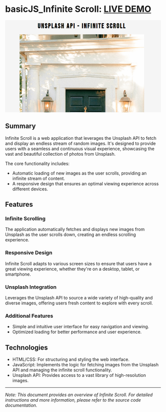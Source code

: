 # basicJS_Infinite Scroll: [LIVE DEMO](https://shcoobz.github.io/basicJS_infinite-scroll/)

![Infinite Scroll](img/basicJS_infinite-scroll.png)

## Summary

Infinite Scroll is a web application that leverages the Unsplash API to fetch and display an endless stream of random images. It's designed to provide users with a seamless and continuous visual experience, showcasing the vast and beautiful collection of photos from Unsplash.

The core functionality includes:

- Automatic loading of new images as the user scrolls, providing an infinite stream of content.
- A responsive design that ensures an optimal viewing experience across different devices.

## Features

### Infinite Scrolling

The application automatically fetches and displays new images from Unsplash as the user scrolls down, creating an endless scrolling experience.

### Responsive Design

Infinite Scroll adapts to various screen sizes to ensure that users have a great viewing experience, whether they're on a desktop, tablet, or smartphone.

### Unsplash Integration

Leverages the Unsplash API to source a wide variety of high-quality and diverse images, offering users fresh content to explore with every scroll.

### Additional Features

- Simple and intuitive user interface for easy navigation and viewing.
- Optimized loading for better performance and user experience.

## Technologies

- HTML/CSS: For structuring and styling the web interface.
- JavaScript: Implements the logic for fetching images from the Unsplash API and managing the infinite scroll functionality.
- Unsplash API: Provides access to a vast library of high-resolution images.

---

_Note: This document provides an overview of Infinite Scroll. For detailed instructions and more information, please refer to the source code documentation._
